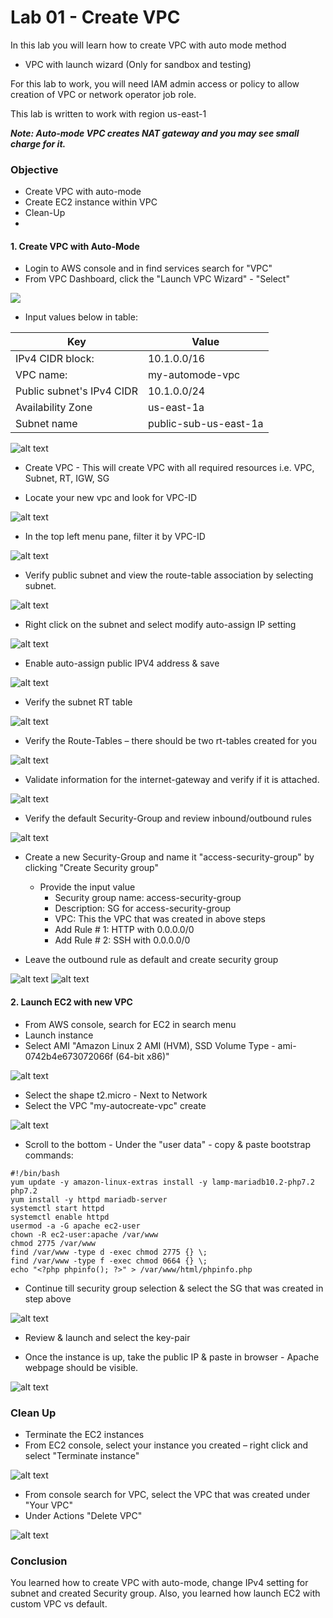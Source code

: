 # Lab 01 - Create VPC 

In this lab you will learn how to create VPC with auto mode method
- VPC with launch wizard (Only for sandbox and testing)

For this lab to work, you will need IAM admin access or policy to allow
creation of VPC or network operator job role.

This lab is written to work with region us-east-1

***Note: Auto-mode VPC creates NAT gateway and you may see small
charge for it.***

### Objective 

- Create VPC with auto-mode
- Create EC2 instance within VPC
- Clean-Up 
- 
#### 1. Create VPC with Auto-Mode

- Login to AWS console and in find services search for "VPC"
- From VPC Dashboard, click the "Launch VPC Wizard" - "Select"
  
<img src="images/01-vpc.png">

-  Input values below in table:

| Key                       | Value                 |
| ------------------------- | --------------------- |
| IPv4 CIDR block:          | 10.1.0.0/16           |
| VPC name:                 | my-automode-vpc       |
| Public subnet's IPv4 CIDR | 10.1.0.0/24           |
| Availability Zone         | us-east-1a            |
| Subnet name               | public-sub-us-east-1a |

![alt text](images/02-vpc.png)

- Create VPC - This will create VPC with all required resources i.e. VPC, Subnet, RT, IGW, SG

- Locate your new vpc and look for VPC-ID
  
![alt text](images/03-vpc.png)

- In the top left menu pane, filter it by VPC-ID
  
![alt text](images/04-vpc.png)


- Verify public subnet and view the route-table association by selecting subnet.

![alt text](images/05-vpc.png)

- Right click on the subnet and select modify auto-assign IP setting

![alt text](images/06-vpc.png)

- Enable auto-assign public IPV4 address & save

![alt text](images/07-vpc.png)

- Verify the subnet RT table 

![alt text](images/08-vpc.png)

- Verify the Route-Tables – there should be two rt-tables created for you

![alt text](images/09-vpc.png)

- Validate information for the internet-gateway and verify if it is attached.

![alt text](images/10-vpc.png)

- Verify the default Security-Group and review inbound/outbound rules

![alt text](images/11-vpc.png)

- Create a new Security-Group and name it "access-security-group" by clicking "Create Security group"
  - Provide the input value
    - Security group name: access-security-group
    - Description: SG for access-security-group
    - VPC: This the VPC that was created in above steps
    - Add Rule # 1: HTTP with 0.0.0.0/0
    - Add Rule # 2: SSH with 0.0.0.0/0

- Leave the outbound rule as default and create security group
  
![alt text](images/12-vpc.png)
![alt text](images/13-vpc.png)
  

#### 2. Launch EC2 with new VPC 

- From AWS console, search for EC2 in search menu
- Launch instance 
- Select AMI "Amazon Linux 2 AMI (HVM), SSD Volume Type - ami-0742b4e673072066f (64-bit x86)" 

![alt text](images/14-vpc-ec2.png)

- Select the shape t2.micro - Next to Network
- Select the VPC "my-autocreate-vpc" create 

![alt text](images/15-vpc-ec2.png)

- Scroll to the bottom - Under the "user data" - copy & paste bootstrap commands:

```
#!/bin/bash
yum update -y amazon-linux-extras install -y lamp-mariadb10.2-php7.2 php7.2
yum install -y httpd mariadb-server
systemctl start httpd
systemctl enable httpd
usermod -a -G apache ec2-user
chown -R ec2-user:apache /var/www
chmod 2775 /var/www
find /var/www -type d -exec chmod 2775 {} \;
find /var/www -type f -exec chmod 0664 {} \;
echo "<?php phpinfo(); ?>" > /var/www/html/phpinfo.php
```

- Continue till security group selection & select the SG that was created in step above

![alt text](images/16-vpc-ec2.png)

- Review & launch and select the key-pair

- Once the instance is up, take the public IP & paste in browser - Apache webpage should be visible.

![alt text](images/17-vpc-ec2.png)


### Clean Up

- Terminate the EC2 instances 
- From EC2 console, select your instance you created – right click and select "Terminate instance"

![alt text](images/00-ec2-delete.png)


- From console search for VPC,  select the VPC that was created under "Your VPC"
- Under Actions "Delete VPC" 

![alt text](images/18-vpc-ec2.png)

### Conclusion 

You learned how to create VPC with auto-mode, change IPv4 setting for subnet and created Security group. Also, you learned how launch EC2 with custom VPC vs default.